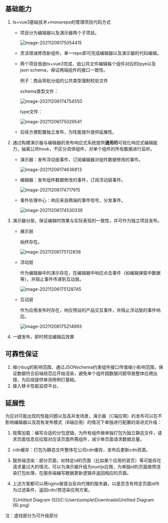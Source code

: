 ## <a id="fundamental">基础能力</a>

1. ts+vue3基础技术+monorepo的管理项目代码方式

   * 项目分为编辑器以及演示器两个子项目。

     ![image-20211206175054415](C:\Users\simple\AppData\Roaming\Typora\typora-user-images\image-20211206175054415.png)

   * 灵活增减修改新组件，单一repo即可完成编辑器以及演示器的代码编辑。

   * 两个项目皆由ts+vue3完成，由公共文件编辑每个组件对应的tpye以及json schema，保证两端组件的接口一致性。

     例子：商品导航分组的公共类型强制校验文件

     schema类型文件：

     ![image-20211206174754550](C:\Users\simple\AppData\Roaming\Typora\typora-user-images\image-20211206174754550.png)

     type文件：

     ![image-20211206175029541](C:\Users\simple\AppData\Roaming\Typora\typora-user-images\image-20211206175029541.png)

   * 后续方便配置独立发布，为性能提升提供延展性。

2. 通过构建演示器与编辑器的发布响应式系统提供**通用的**可视化响应式编辑能力，抽离公共hook，不区分具体组件，对单个组件的所有数据进行监听。

   * 演示器：发布浮动层事件，订阅编辑器对组件数据修改的事件。

     ![image-20211206174636813](C:\Users\simple\AppData\Roaming\Typora\typora-user-images\image-20211206174636813.png)

   * 编辑器：发布组件数据修改的事件，订阅浮动层事件。

     ![image-20211206174717915](C:\Users\simple\AppData\Roaming\Typora\typora-user-images\image-20211206174717915.png)

   * 事件处理中心：响应来自两端的事件信号，分发事件。

     ![image-20211206174530339](C:\Users\simple\AppData\Roaming\Typora\typora-user-images\image-20211206174530339.png)

3. 演示器分层，保证编辑时效果与实际表现的一致性，并可作为独立项目发布。

   * 展示层

     始终存在。

     ![image-20211206175112838](C:\Users\simple\AppData\Roaming\Typora\typora-user-images\image-20211206175112838.png)

   * 浮动层

     作为编辑器中的演示存在，在编辑器中响应点击事件（如编辑弹窗中数据等），并阻止事件传递到互动层。

     ![image-20211206175128745](C:\Users\simple\AppData\Roaming\Typora\typora-user-images\image-20211206175128745.png)

   * 互动层

     作为应用发布时存在，响应预设的产品交互事件，并阻止浮动层的事件响应。

     ![image-20211206175214993](C:\Users\simple\AppData\Roaming\Typora\typora-user-images\image-20211206175214993.png)

4. 一键发布，即时预览编辑后效果

## <a id="reliability">可靠性保证</a>

1. 缩小bug的影响范围，通过JSONschema约束组件接口传值缩小影响范围，保证数据符合前端规范后开始渲染，避免单个组件因数据问题导致整体应用出错，为后续提供单测用例打基础。
2. 接入移卡性能监控平台。

## <a id="flexibility">延展性</a>


为应对可能出现的性能问题以及高并发场景，演示器（C端应用）的发布可以在不影响编辑器以及现有发布模式（B端应用）的情况下单独进行配置的渐进式升级：

1. 按需加载：编写合适的分包逻辑，为所有组件做单独打包为独立静态文件，请求页面信息后拉取对应该页面所需组件，减少单页面请求数据总量。

2. cdn缓存：打包为静态文件整体在公司cdn缓存，发布后更新cdn资源。

3. 服务端渲染：部分页面，如特定id的页面（比如某个应用的首页）等可能存在请求量过大的情况，可以为演示器升级为nuxtjs应用，为单独id的页面做预渲染打包处理，在服务端编写数据更新逻辑并返回相应的页面。

4. 上述方案都可以用nginx做首台反向代理的服务器，以是否含有特定页面id作为过滤条件，返回cdn/预渲染应用方案。

   ![Untitled Diagram (5)](C:\Users\simple\Downloads\Untitled Diagram (6).png)

注：虚线部分为可升级部分

